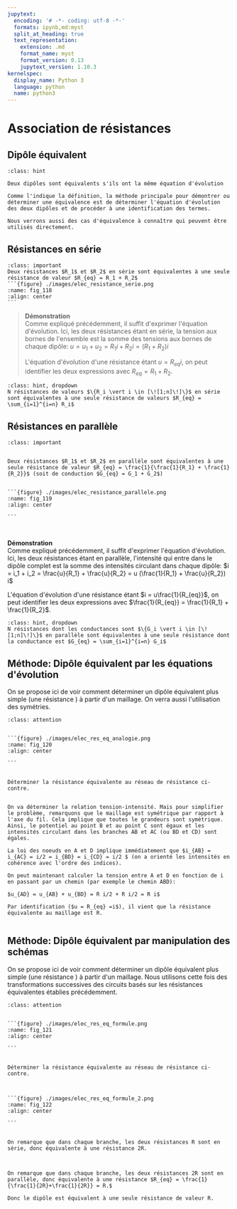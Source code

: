 ```yaml
---
jupytext:
  encoding: '# -*- coding: utf-8 -*-'
  formats: ipynb,md:myst
  split_at_heading: true
  text_representation:
    extension: .md
    format_name: myst
    format_version: 0.13
    jupytext_version: 1.10.3
kernelspec:
  display_name: Python 3
  language: python
  name: python3
---
```

# Association de résistances

## Dipôle équivalent

````{admonition} Définition : Dipôle équivalent
:class: hint

Deux dipôles sont équivalents s'ils ont la même équation d'évolution
````

````{dropdown} Méthode : Démontrer une équivalence
Comme l'indique la définition, la méthode principale pour démontrer ou déterminer une équivalence est de déterminer l'équation d'évolution des deux dipôles et de procéder à une identification des termes.

Nous verrons aussi des cas d'équivalence à connaître qui peuvent être utilisés directement.
````


## Résistances en série

````{admonition} Fondamental : Résistance équivalente à deux résistances en série
:class: important
Deux résistances $R_1$ et $R_2$ en série sont équivalentes à une seule résistance de valeur $R_{eq} = R_1 + R_2$
```{figure} ./images/elec_resistance_serie.png
:name: fig_118
:align: center
```
````

>__Démonstration__  
>Comme expliqué précédemment, il suffit d'exprimer l'équation d'évolution. Ici, les deux résistances étant en série, la tension aux bornes de l'ensemble est la somme des tensions aux bornes de chaque dipôle: $u = u_1 + u_2 = R_1 i + R_2 i = (R_1 + R_2) i$
>
>L'équation d'évolution d'une résistance étant $u = R_{eq} i$, on peut identifier les deux expressions avec $R_{eq} = R_1 + R_2$.


````{admonition} Complément : Généralisation
:class: hint, dropdown
N résistances de valeurs $\{R_i \vert i \in [\![1;n]\!]\}$ en série sont équivalentes à une seule résistance de valeurs $R_{eq} = \sum_{i=1}^{i=n} R_i$
````

## Résistances en parallèle

````{admonition} Fondamental : Résistance équivalente à deux résistances en parallèle
:class: important


Deux résistances $R_1$ et $R_2$ en parallèle sont équivalentes à une seule résistance de valeur $R_{eq} = \frac{1}{\frac{1}{R_1} + \frac{1}{R_2}}$ (soit de conduction $G_{eq} = G_1 + G_2$)


```{figure} ./images/elec_resistance_parallele.png
:name: fig_119
:align: center

```



````


__Démonstration__  
Comme expliqué précédemment, il suffit d'exprimer l'équation d'évolution. Ici, les deux résistances étant en parallèle, l'intensité qui entre dans le dipôle complet est la somme des intensités circulant dans chaque dipôle: $i = i_1 + i_2 = \frac{u}{R_1} + \frac{u}{R_2} = u (\frac{1}{R_1} + \frac{u}{R_2}) i$

L'équation d'évolution d'une résistance étant $i = u\frac{1}{R_{eq}}$, on peut identifier les deux expressions avec $\frac{1}{R_{eq}} = \frac{1}{R_1} + \frac{1}{R_2}$.


````{admonition} Complément : Généralisation
:class: hint, dropdown
N résistances dont les conductances sont $\{G_i \vert i \in [\![1;n]\!]\}$ en parallèle sont équivalentes à une seule résistance dont la conductance est $G_{eq} = \sum_{i=1}^{i=n} G_i$
````

## Méthode: Dipôle équivalent par les équations d'évolution


On se propose ici de voir comment déterminer un dipôle équivalent plus simple (une résistance ) à partir d'un maillage. On verra aussi l'utilisation des symétries.


````{admonition} Exercice 
:class: attention


```{figure} ./images/elec_res_eq_analogie.png
:name: fig_120
:align: center

```


Déterminer la résistance équivalente au réseau de résistance ci-contre.


````

````{dropdown} Exemple d'application
On va déterminer la relation tension-intensité. Mais pour simplifier le problème, remarquons que le maillage est symétrique par rapport à l'axe du fil. Cela implique que toutes le grandeurs sont symétrique. Ainsi, le potentiel au point B et au point C sont égaux et les intensités circulant dans les branches AB et AC (ou BD et CD) sont égales.

La loi des noeuds en A et D implique immédiatement que $i_{AB} = i_{AC} = i/2 = i_{BD} = i_{CD} = i/2 $ (on a orienté les intensités en cohérence avec l'ordre des indices).

On peut maintenant calculer la tension entre A et D en fonction de i en passant par un chemin (par exemple le chemin ABD):

$u_{AD} = u_{AB} + u_{BD} = R i/2 + R i/2 = R i$

Par identification ($u = R_{eq} =i$), il vient que la résistance équivalente au maillage est R.


````

## Méthode: Dipôle équivalent par manipulation des schémas


On se propose ici de voir comment déterminer un dipôle équivalent plus simple (une résistance ) à partir d'un maillage. Nous utilisons cette fois des transformations successives des circuits basés sur les résistances équivalentes établies précédemment.


````{admonition} Exercice 
:class: attention


```{figure} ./images/elec_res_eq_formule.png
:name: fig_121
:align: center

```


Déterminer la résistance équivalente au réseau de résistance ci-contre.


````

````{dropdown} Exemple d'application

```{figure} ./images/elec_res_eq_formule_2.png
:name: fig_122
:align: center

```


On remarque que dans chaque branche, les deux résistances R sont en série, donc équivalente à une résistance 2R.



On remarque que dans chaque branche, les deux résistances 2R sont en parallèle, donc équivalente à une résistance $R_{eq} = \frac{1}{\frac{1}{2R}+\frac{1}{2R}} = R.$

Donc le dipôle est équivalent à une seule résistance de valeur R.


````
